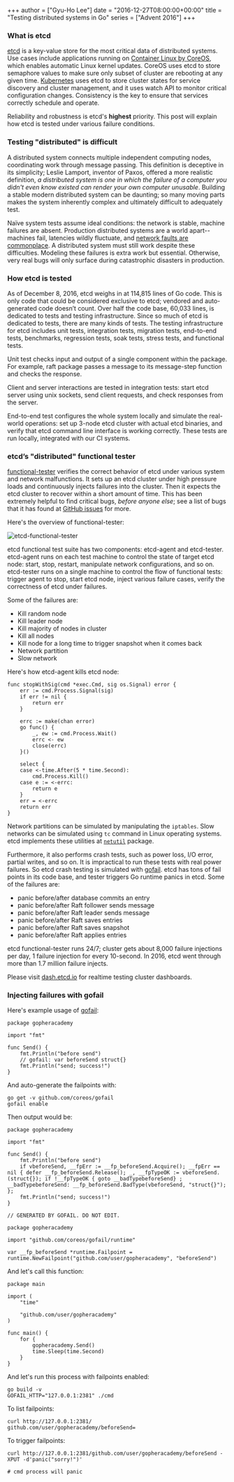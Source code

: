 +++
author = ["Gyu-Ho Lee"]
date = "2016-12-27T08:00:00+00:00"
title = "Testing distributed systems in Go"
series = ["Advent 2016"]
+++


### What is etcd

[etcd](https://github.com/coreos/etcd) is a key-value store for the most critical data of distributed systems. Use cases include applications running on [Container Linux by CoreOS](https://coreos.com/why), which enables automatic Linux kernel updates. CoreOS uses etcd to store semaphore values to make sure only subset of cluster are rebooting at any given time. [Kubernetes](http://kubernetes.io/docs/whatisk8s) uses etcd to store cluster states for service discovery and cluster management, and it uses watch API to monitor critical configuration changes. Consistency is the key to ensure that services correctly schedule and operate.

Reliability and robustness is etcd's **highest** priority. This post will explain how etcd is tested under various failure conditions.


### Testing "distributed" is difficult

A distributed system connects multiple independent computing nodes, coordinating work through message passing. This definition is deceptive in its simplicity; Leslie Lamport, inventor of Paxos, offered a more realistic definition, *a distributed system is one in which the failure of a computer you didn't even know existed can render your own computer unusable*. Building a stable modern distributed system can be daunting; so many moving parts makes the system inherently complex and ultimately difficult to adequately test.

Naïve system tests assume ideal conditions: the network is stable, machine failures are absent. Production distributed systems are a world apart-- machines fail, latencies wildly fluctuate, and [network faults are commonplace](http://queue.acm.org/detail.cfm?id=2655736). A distributed system must still work despite these difficulties. Modeling these failures is extra work but essential. Otherwise, very real bugs will only surface during catastrophic  disasters in production.


### How etcd is tested

As of December 8, 2016, etcd weighs in at 114,815 lines of Go code. This is only code that could be considered exclusive to etcd; vendored and auto-generated code doesn’t count. Over half the code base, 60,033 lines, is dedicated to tests and testing infrastructure. Since so much of etcd is dedicated to tests, there are many kinds of tests. The testing infrastructure for etcd includes unit tests, integration tests, migration tests, end-to-end tests, benchmarks, regression tests, soak tests, stress tests, and functional tests. 

Unit test checks input and output of a single component within the package. For example, raft package passes a message to its message-step function and checks the response.

Client and server interactions are tested in integration tests: start etcd server using unix sockets, send client requests, and check responses from the server.

End-to-end test configures the whole system locally and simulate the real-world operations: set up 3-node etcd cluster with actual etcd binaries, and verify that etcd command line interface is working correctly. These tests are run locally, integrated with our CI systems.


### etcd’s "distributed" functional tester

[functional-tester](https://github.com/coreos/etcd/tree/master/tools/functional-tester) verifies the correct behavior of etcd under various system and network malfunctions. It sets up an etcd cluster under high pressure loads and continuously injects failures into the cluster. Then it expects the etcd cluster to recover within a short amount of time. This has been extremely helpful to find critical bugs, *before anyone else*; see a list of bugs that it has found at [GitHub issues](https://github.com/coreos/etcd/issues?q=is%3Aissue+label%3Acomponent%2Ffunctional-tester+is%3Aopen) for more.

Here's the overview of functional-tester:

![etcd-functional-tester](/postimages/advent-2016/etcd-functional-tester.png)

etcd functional test suite has two components: etcd-agent and etcd-tester. etcd-agent runs on each test machine to control the state of target etcd node: start, stop, restart, manipulate network configurations, and so on. etcd-tester runs on a single machine to control the flow of functional tests: trigger agent to stop, start etcd node, inject various failure cases, verify the correctness of etcd under failures.

Some of the failures are:

- Kill random node
- Kill leader node
- Kill majority of nodes in cluster
- Kill all nodes
- Kill node for a long time to trigger snapshot when it comes back
- Network partition
- Slow network

Here's how etcd-agent kills etcd node:

```
func stopWithSig(cmd *exec.Cmd, sig os.Signal) error {
	err := cmd.Process.Signal(sig)
	if err != nil {
		return err
	}

	errc := make(chan error)
	go func() {
		_, ew := cmd.Process.Wait()
		errc <- ew
		close(errc)
	}()

	select {
	case <-time.After(5 * time.Second):
		cmd.Process.Kill()
	case e := <-errc:
		return e
	}
	err = <-errc
	return err
}
```

Network partitions can be simulated by manipulating the `iptables`. Slow networks can be simulated using `tc` command in Linux operating systems. etcd implements these utilities at [`netutil`](https://godoc.org/github.com/coreos/etcd/pkg/netutil) package.

Furthermore, it also performs crash tests, such as power loss, I/O error, partial writes, and so on. It is impractical to run these tests with real power failures. So etcd crash testing is simulated with [gofail](https://github.com/coreos/gofail). etcd has tons of fail points in its code base, and tester triggers Go runtime panics in etcd. Some of the failures are:

- panic before/after database commits an entry
- panic before/after Raft follower sends message
- panic before/after Raft leader sends message
- panic before/after Raft saves entries
- panic before/after Raft saves snapshot
- panic before/after Raft applies entries

etcd functional-tester runs 24/7; cluster gets about 8,000 failure injections per day, 1 failure injection for every 10-second. In 2016, etcd went through more than 1.7 million failure injects.

Please visit [dash.etcd.io](http://dash.etcd.io) for realtime testing cluster dashboards.


### Injecting failures with gofail

Here's example usage of [gofail](https://github.com/coreos/gofail):

```
package gopheracademy

import "fmt"

func Send() {
	fmt.Println("before send")
	// gofail: var beforeSend struct{}
	fmt.Println("send; success!")
}
```

And auto-generate the failpoints with:

```
go get -v github.com/coreos/gofail
gofail enable
```

Then output would be:

```
package gopheracademy

import "fmt"

func Send() {
	fmt.Println("before send")
	if vbeforeSend, __fpErr := __fp_beforeSend.Acquire(); __fpErr == nil { defer __fp_beforeSend.Release(); _, __fpTypeOK := vbeforeSend.(struct{}); if !__fpTypeOK { goto __badTypebeforeSend} ; __badTypebeforeSend: __fp_beforeSend.BadType(vbeforeSend, "struct{}"); };
	fmt.Println("send; success!")
}
```

```
// GENERATED BY GOFAIL. DO NOT EDIT.

package gopheracademy

import "github.com/coreos/gofail/runtime"

var __fp_beforeSend *runtime.Failpoint = runtime.NewFailpoint("github.com/user/gopheracademy", "beforeSend")
```

And let's call this function:

```
package main

import (
	"time"

	"github.com/user/gopheracademy"
)

func main() {
	for {
		gopheracademy.Send()
		time.Sleep(time.Second)
	}
}
```

And let's run this process with failpoints enabled:

```
go build -v
GOFAIL_HTTP="127.0.0.1:2381" ./cmd
```

To list failpoints:

```
curl http://127.0.0.1:2381/
github.com/user/gopheracademy/beforeSend=
```

To trigger failpoints:

```
curl http://127.0.0.1:2381/github.com/user/gopheracademy/beforeSend -XPUT -d'panic("sorry!")'

# cmd process will panic
```
